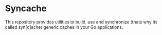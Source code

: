 # Syncache

This repository provides utilities to build, use and synchronize (thats why its called syn[c]ache)
generic caches in your Go applications.